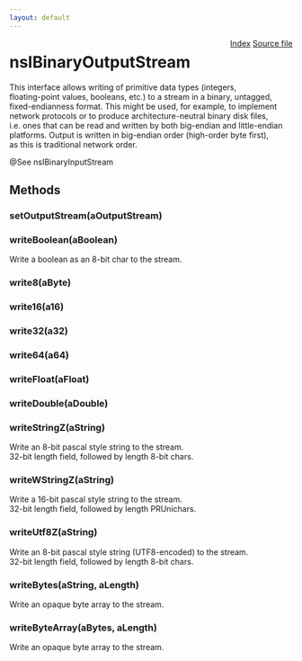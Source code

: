 ```yaml
---
layout: default
---
```

<div class='links' style='float:right'><a href="../index.html">Index</a>
<a href="http://dxr.mozilla.org/mozilla-central/source/xpcom/io/nsIBinaryOutputStream.idl">Source file</a>
</div>

# nsIBinaryOutputStream #
  
This interface allows writing of primitive data types (integers,  
floating-point values, booleans, etc.) to a stream in a binary, untagged,  
fixed-endianness format.  This might be used, for example, to implement  
network protocols or to produce architecture-neutral binary disk files,  
i.e. ones that can be read and written by both big-endian and little-endian  
platforms.  Output is written in big-endian order (high-order byte first),  
as this is traditional network order.  
  
@See nsIBinaryInputStream  
  

## Methods ##

### setOutputStream(aOutputStream) ###

### writeBoolean(aBoolean) ###
  
Write a boolean as an 8-bit char to the stream.  
  

### write8(aByte) ###

### write16(a16) ###

### write32(a32) ###

### write64(a64) ###

### writeFloat(aFloat) ###

### writeDouble(aDouble) ###

### writeStringZ(aString) ###
  
Write an 8-bit pascal style string to the stream.  
32-bit length field, followed by length 8-bit chars.  
  

### writeWStringZ(aString) ###
  
Write a 16-bit pascal style string to the stream.  
32-bit length field, followed by length PRUnichars.  
  

### writeUtf8Z(aString) ###
  
Write an 8-bit pascal style string (UTF8-encoded) to the stream.  
32-bit length field, followed by length 8-bit chars.  
  

### writeBytes(aString, aLength) ###
  
Write an opaque byte array to the stream.  
  

### writeByteArray(aBytes, aLength) ###
  
Write an opaque byte array to the stream.  
  
